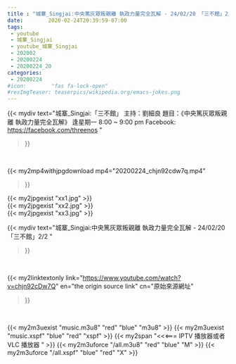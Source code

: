 ```yaml
---
title : "城寨_Singjai:中央篤灰眾叛親離 執政力量完全瓦解 - 24/02/20 「三不館」2/2 "
date:        2020-02-24T20:39:59-07:00
tags:
 - youtube
 - 城寨_Singjai
 - youtube_城寨_Singjai
 - 202002
 - 20200224
 - 20200224_20
categories:
 - 20200224
#icon:        "fas fa-lock-open"
#resImgTeaser: teaserpics/wikipedia.org/emacs-jokes.png
---
```


{{< mydiv text="城寨_Singjai:「三不館」  主持：劉細良  題目：《中央篤灰眾叛親離 執政力量完全瓦解》  逢星期一 8:00 ~ 9:00 pm  Facebook: https://facebook.com/threenos "
>}}
<br>


{{< my2mp4withjpgdownload mp4="20200224_chjn92cdw7q.mp4"
>}}

{{< my2jpgexist "xx1.jpg" >}}<br>
{{< my2jpgexist "xx2.jpg" >}}<br>
{{< my2jpgexist "xx3.jpg" >}}<br>



{{< mydiv text="城寨_Singjai:中央篤灰眾叛親離 執政力量完全瓦解 - 24/02/20 「三不館」2/2 "
>}}
<br>

{{< my2linktextonly link="https://www.youtube.com/watch?v=chjn92cDw7Q"
en="the origin source link" cn="原始來源網址"
>}}


<br>

{{< my2m3uexist "music.m3u8" "red"  "blue" "m3u8" >}} {{< my2m3uexist "music.xspf" "blue" "red"  "xspf" >}} {{< my2span "<<<=== IPTV 播放器或者 VLC 播放器 " >}} {{< my2m3uforce "/all.m3u8" "red"  "blue" "M" >}} {{< my2m3uforce "/all.xspf" "blue" "red"  "X" >}} 
